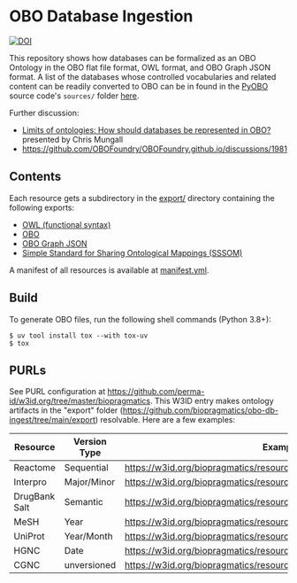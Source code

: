 # OBO Database Ingestion

[![DOI](https://zenodo.org/badge/DOI/10.5281/zenodo.10829095.svg)](https://doi.org/10.5281/zenodo.10829095)

This repository shows how databases can be formalized as an OBO Ontology in the OBO flat file format,
OWL format, and OBO Graph JSON format. A list of the databases whose controlled vocabularies and related
content can be readily converted to OBO can be in found in the [PyOBO](https://github.com/pyobo/pyobo)
source code's `sources/` folder [here](https://github.com/pyobo/pyobo/tree/master/src/pyobo/sources).

Further discussion:

- [Limits of ontologies: How should databases be represented in OBO?](https://docs.google.com/presentation/d/1aySEHTgkags7UPJYHyvQ9frYvAIqr1G5A3u7dGF26Y4) presented by Chris Mungall
- https://github.com/OBOFoundry/OBOFoundry.github.io/discussions/1981

## Contents

Each resource gets a subdirectory in the [export/](export/) directory
containing the following exports:

- [OWL (functional syntax)](http://www.w3.org/TR/owl2-syntax/)
- [OBO](http://purl.obolibrary.org/obo/oboformat)
- [OBO Graph JSON](https://github.com/geneontology/obographs/)
- [Simple Standard for Sharing Ontological Mappings (SSSOM)](https://w3id.org/sssom)

A manifest of all resources is available at [manifest.yml](docs/_data/manifest.yml).

## Build

To generate OBO files, run the following shell commands (Python 3.8+):

```console
$ uv tool install tox --with tox-uv
$ tox
```

## PURLs

See PURL configuration at https://github.com/perma-id/w3id.org/tree/master/biopragmatics. 
This W3ID entry makes ontology artifacts in the "export" folder (https://github.com/biopragmatics/obo-db-ingest/tree/main/export) resolvable.
Here are a few examples:

| Resource      | Version Type | Example PURL                                                                   |
|---------------|--------------|--------------------------------------------------------------------------------|
| Reactome      | Sequential   | https://w3id.org/biopragmatics/resources/reactome/83/reactome.obo              |
| Interpro      | Major/Minor  | https://w3id.org/biopragmatics/resources/interpro/92.0/interpro.obo            |
| DrugBank Salt | Semantic     | https://w3id.org/biopragmatics/resources/drugbank.salt/5.1.9/drugbank.salt.obo |
| MeSH          | Year         | https://w3id.org/biopragmatics/resources/mesh/2003/mesh.obo.gz                 |
| UniProt       | Year/Month   | https://w3id.org/biopragmatics/resources/uniprot/2022_05/uniprot.obo.gz        |
| HGNC          | Date         | https://w3id.org/biopragmatics/resources/hgnc/2023-02-01/hgnc.obo              |
| CGNC          | unversioned  | https://w3id.org/biopragmatics/resources/cgnc/cgnc.obo                         |
